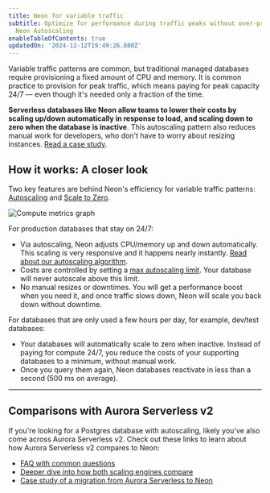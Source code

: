 ```yaml
---
title: Neon for variable traffic
subtitle: Optimize for performance during traffic peaks without over-provisioning with
  Neon Autoscaling
enableTableOfContents: true
updatedOn: '2024-12-12T19:49:26.800Z'
---
```


Variable traffic patterns are common, but traditional managed databases require provisioning a fixed amount of CPU and memory. It is common practice to provision for peak traffic, which means paying for peak capacity 24/7 — even though it's needed only a fraction of the time.

**Serverless databases like Neon allow teams to lower their costs by scaling up/down automatically in response to load, and scaling down to zero when the database is inactive**. This autoscaling pattern also reduces manual work for developers, who don't have to worry about resizing instances. [Read a case study](https://neon.tech/blog/how-222-uses-neon-to-handle-their-frequent-spikes-in-demand).

## How it works: A closer look

Two key features are behind Neon's efficiency for variable traffic patterns: [Autoscaling](https://neon.tech/blog/scaling-serverless-postgres) and [Scale to Zero](https://neon.tech/docs/introduction/auto-suspend).

![Compute metrics graph](/docs/introduction/compute-usage-graph.jpg)

For production databases that stay on 24/7:

- Via autoscaling, Neon adjusts CPU/memory up and down automatically. This scaling is very responsive and it happens nearly instantly. [Read about our autoscaling algorithm](https://neon.tech/docs/guides/autoscaling-algorithm).
- Costs are controlled by setting a [max autoscaling limit](https://neon.tech/docs/introduction/autoscaling). Your database will never autoscale above this limit.
- No manual resizes or downtimes. You will get a performance boost when you need it, and once traffic slows down, Neon will scale you back down without downtime.

For databases that are only used a few hours per day, for example, dev/test databases:

- Your databases will automatically scale to zero when inactive. Instead of paying for compute 24/7, you reduce the costs of your supporting databases to a minimum, without manual work.
- Once you query them again, Neon databases reactivate in less than a second (500 ms on average).

---

## Comparisons with Aurora Serverless v2

If you're looking for a Postgres database with autoscaling, likely you've also come across Aurora Serverless v2. Check out these links to learn about how Aurora Serverless v2 compares to Neon:

- [FAQ with common questions](https://neon.tech/aurora)
- [Deeper dive into how both scaling engines compare](https://neon.tech/blog/postgres-autoscaling-aurora-serverless-v2-vs-neon)
- [Case study of a migration from Aurora Serverless to Neon](https://neon.tech/blog/why-invenco-migrated-from-aurora-serverless-v2-to-neon)
